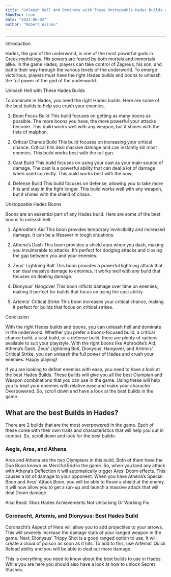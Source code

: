 ```yaml
---
title: "Unleash Hell and Dominate with These Unstoppable Hades Builds and Boons - Crush Your Enemies!"
ShowToc: true 
date: "2023-06-02"
author: "Robert Wilson"
---
```

*****
Introduction

Hades, the god of the underworld, is one of the most powerful gods in Greek mythology. His powers are feared by both mortals and immortals alike. In the game Hades, players can take control of Zagreus, his son, and battle their way through the various levels of the underworld. To emerge victorious, players must have the right Hades builds and boons to unleash the full power of the god of the underworld.

Unleash Hell with These Hades Builds

To dominate in Hades, you need the right Hades builds. Here are some of the best builds to help you crush your enemies.

1. Boon Focus Build
This build focuses on getting as many boons as possible. The more boons you have, the more powerful your attacks become. This build works well with any weapon, but it shines with the fists of malphon.

2. Critical Chance Build
This build focuses on increasing your critical chance. Critical hits deal massive damage and can instantly kill most enemies. This build works best with the rail gun.

3. Cast Build
This build focuses on using your cast as your main source of damage. The cast is a powerful ability that can deal a lot of damage when used correctly. This build works best with the bow.

4. Defense Build
This build focuses on defense, allowing you to take more hits and stay in the fight longer. This build works well with any weapon, but it shines with the shield of chaos.

Unstoppable Hades Boons

Boons are an essential part of any Hades build. Here are some of the best boons to unleash hell.

1. Aphrodite’s Aid
This boon provides temporary invincibility and increased damage. It can be a lifesaver in tough situations.

2. Athena’s Dash
This boon provides a shield aura when you dash, making you invulnerable to attacks. It’s perfect for dodging attacks and closing the gap between you and your enemies.

3. Zeus’ Lightning Bolt
This boon provides a powerful lightning attack that can deal massive damage to enemies. It works well with any build that focuses on dealing damage.

4. Dionysus’ Hangover
This boon inflicts damage over time on enemies, making it perfect for builds that focus on using the cast ability.

5. Artemis’ Critical Strike
This boon increases your critical chance, making it perfect for builds that focus on critical strikes.

Conclusion

With the right Hades builds and boons, you can unleash hell and dominate in the underworld. Whether you prefer a boons-focused build, a critical chance build, a cast build, or a defense build, there are plenty of options available to suit your playstyle. With the right boons like Aphrodite’s Aid, Athena’s Dash, Zeus’ Lightning Bolt, Dionysus’ Hangover, and Artemis’ Critical Strike, you can unleash the full power of Hades and crush your enemies. Happy playing!


If you are looking to defeat enemies with ease, you need to have a look at the best Hades Builds. These builds will give you all the best Olympian and Weapon combinations that you can use in the game. Using these will help you to beat your enemies with relative ease and make your character Overpowered. So, scroll down and have a look at the best builds in the game.
 
## What are the best Builds in Hades?
 

 
There are 2 builds that are the most overpowered in the game. Each of these come with their own traits and characteristics that will help you out in combat. So, scroll down and look for the best builds:
 
### Aegis, Ares, and Athena
 
Ares and Athena are the two Olympians in this build. Both of them have the Duo Boon known as Merciful End in the game. So, when you land any attack with Athena’s Deflection it will automatically trigger Ares’ Doom effects. This causes a lot of damage to your opponent. When you have Athena’s Special Boon and Ares’ Attack Boon, you will be able to throw a shield at the enemy. It will now allow you to get a run-up and launch a massive attack that will deal Doom damage.
 
Also Read: Xbox Hades Achievements Not Unlocking Or Working Fix
 
### Coronacht, Artemis, and Dionysus: Best Hades Build
 
Coronacht’s Aspect of Hera will allow you to add projectiles to your arrows. This will severely increase the damage stats of your ranged weapon in the game. Next, Dionysus’ Trippy Shot is a good ranged option to use. It will create a cloud of poison as soon as it hits. To add to this, use Artemis’ Quick Reload ability and you will be able to deal out more damage.
 
This is everything you need to know about the best builds to use in Hades. While you are here you should also have a look at how to unlock Secret Stashes.




